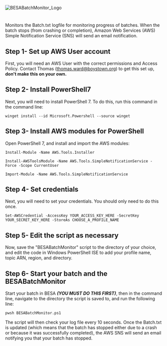 ![BESABatchMonitor_Logo](https://github.com/tward-3/BESABatchMonitor/assets/59423939/6dea59cd-d13e-40b7-8682-8b3d210642c1)
# 
Monitors the Batch.txt logfile for monitoring progress of batches. When the batch stops (from crashing or completion), Amazon Web Services (AWS) Simple Notification Service (SNS) will send an email notification.


## Step 1- Set up AWS User account
First, you will need an AWS User with the correct permissions and Access Policy. Contact Thomas (thomas.ward@boystown.org) to get this set up, **don't make this on your own.**

## Step 2- Install PowerShell7
Next, you will need to install PowerShell 7. To do this, run this command in the command line:

```
winget install --id Microsoft.Powershell --source winget
```

## Step 3- Install AWS modules for PowerShell
Open PowerShell 7, and install and import the AWS modules:

```
Install-Module -Name AWS.Tools.Installer
```

```
Install-AWSToolsModule -Name AWS.Tools.SimpleNotificationService -Force -Scope CurrentUser
```

```
Import-Module -Name AWS.Tools.SimpleNotificationService
```

## Step 4- Set credentials
Next, you will need to set your credentials. You should only need to do this once.

```
Set-AWSCredential -AccessKey YOUR_ACCESS_KEY_HERE -SecretKey YOUR_SECRET_KEY_HERE -StoreAs CHOOSE_A_PROFILE_NAME
```
## Step 5- Edit the script as necessary
Now, save the "BESABatchMonitor" script to the directory of your choice, and edit the code in Windows PowerShell ISE to add your profile name, topic ARN, region, and directory.

## Step 6- Start your batch and the BESABatchMonitor
Start your batch in BESA ***(YOU MUST DO THIS FIRST)***, then in the command line, navigate to the directory the script is saved to, and run the following line:

```
pwsh BESABatchMonitor.ps1
```

The script will then check your log file every 10 seconds. Once the Batch.txt is updated (which means that the batch has stopped either due to a crash or because it was successfully completed), the AWS SNS will send an email notifying you that your batch has stopped.
